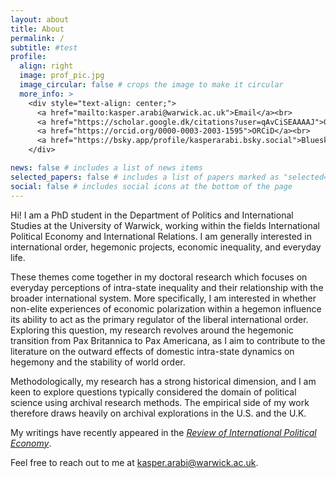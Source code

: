 ```yaml
---
layout: about
title: About
permalink: /
subtitle: #test
profile:
  align: right
  image: prof_pic.jpg
  image_circular: false # crops the image to make it circular
  more_info: >
    <div style="text-align: center;">
      <a href="mailto:kasper.arabi@warwick.ac.uk">Email</a><br>
      <a href="https://scholar.google.dk/citations?user=qAvCiSEAAAAJ">Google Scholar</a><br>
      <a href="https://orcid.org/0000-0003-2003-1595">ORCiD</a><br>
      <a href="https://bsky.app/profile/kasperarabi.bsky.social">Bluesky</a>
    </div>

news: false # includes a list of news items
selected_papers: false # includes a list of papers marked as "selected={true}"
social: false # includes social icons at the bottom of the page
---
```


Hi! I am a PhD student in the Department of Politics and International Studies at the University of Warwick, working within the fields International Political Economy and International Relations. I am generally interested in international order, hegemonic projects, economic inequality, and everyday life.

These themes come together in my doctoral research which focuses on everyday perceptions of intra-state inequality and their relationship with the broader international system. More specifically, I am interested in whether non-elite experiences of economic polarization within a hegemon influence its ability to act as the primary regulator of the liberal international order. Exploring this question, my research revolves around the hegemonic transition from Pax Britannica to Pax Americana, as I aim to contribute to the literature on the outward effects of domestic intra-state dynamics on hegemony and the stability of world order.

Methodologically, my research has a strong historical dimension, and I am keen to explore questions typically considered the domain of political science using archival research methods. The empirical side of my work therefore draws heavily on archival explorations in the U.S. and the U.K.

My writings have recently appeared in the <a href="https://doi.org/10.1080/09692290.2024.2401432" class="blue-color" style="font-style: italic;">Review of International Political Economy</a>.

Feel free to reach out to me at [kasper.arabi@warwick.ac.uk](mailto:kasper.arabi@warwick.ac.uk).